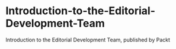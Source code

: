 # Introduction-to-the-Editorial-Development-Team
Introduction to the Editorial Development Team, published by Packt
